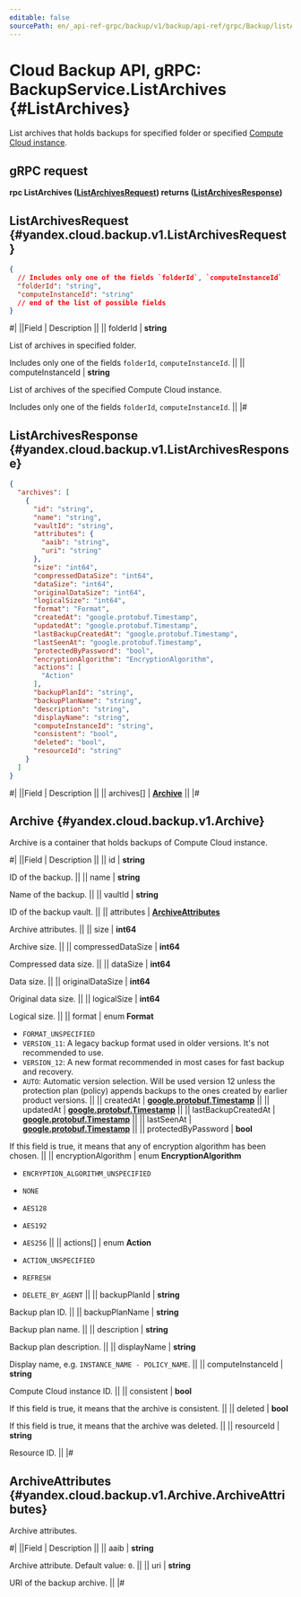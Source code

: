 ```yaml
---
editable: false
sourcePath: en/_api-ref-grpc/backup/v1/backup/api-ref/grpc/Backup/listArchives.md
---
```


# Cloud Backup API, gRPC: BackupService.ListArchives {#ListArchives}

List archives that holds backups for specified folder or
specified [Compute Cloud instance](/docs/backup/concepts/vm-connection#os).

## gRPC request

**rpc ListArchives ([ListArchivesRequest](#yandex.cloud.backup.v1.ListArchivesRequest)) returns ([ListArchivesResponse](#yandex.cloud.backup.v1.ListArchivesResponse))**

## ListArchivesRequest {#yandex.cloud.backup.v1.ListArchivesRequest}

```json
{
  // Includes only one of the fields `folderId`, `computeInstanceId`
  "folderId": "string",
  "computeInstanceId": "string"
  // end of the list of possible fields
}
```

#|
||Field | Description ||
|| folderId | **string**

List of archives in specified folder.

Includes only one of the fields `folderId`, `computeInstanceId`. ||
|| computeInstanceId | **string**

List of archives of the specified Compute Cloud instance.

Includes only one of the fields `folderId`, `computeInstanceId`. ||
|#

## ListArchivesResponse {#yandex.cloud.backup.v1.ListArchivesResponse}

```json
{
  "archives": [
    {
      "id": "string",
      "name": "string",
      "vaultId": "string",
      "attributes": {
        "aaib": "string",
        "uri": "string"
      },
      "size": "int64",
      "compressedDataSize": "int64",
      "dataSize": "int64",
      "originalDataSize": "int64",
      "logicalSize": "int64",
      "format": "Format",
      "createdAt": "google.protobuf.Timestamp",
      "updatedAt": "google.protobuf.Timestamp",
      "lastBackupCreatedAt": "google.protobuf.Timestamp",
      "lastSeenAt": "google.protobuf.Timestamp",
      "protectedByPassword": "bool",
      "encryptionAlgorithm": "EncryptionAlgorithm",
      "actions": [
        "Action"
      ],
      "backupPlanId": "string",
      "backupPlanName": "string",
      "description": "string",
      "displayName": "string",
      "computeInstanceId": "string",
      "consistent": "bool",
      "deleted": "bool",
      "resourceId": "string"
    }
  ]
}
```

#|
||Field | Description ||
|| archives[] | **[Archive](#yandex.cloud.backup.v1.Archive)** ||
|#

## Archive {#yandex.cloud.backup.v1.Archive}

Archive is a container that holds backups of Compute Cloud instance.

#|
||Field | Description ||
|| id | **string**

ID of the backup. ||
|| name | **string**

Name of the backup. ||
|| vaultId | **string**

ID of the backup vault. ||
|| attributes | **[ArchiveAttributes](#yandex.cloud.backup.v1.Archive.ArchiveAttributes)**

Archive attributes. ||
|| size | **int64**

Archive size. ||
|| compressedDataSize | **int64**

Compressed data size. ||
|| dataSize | **int64**

Data size. ||
|| originalDataSize | **int64**

Original data size. ||
|| logicalSize | **int64**

Logical size. ||
|| format | enum **Format**

- `FORMAT_UNSPECIFIED`
- `VERSION_11`: A legacy backup format used in older versions. It's not recommended to use.
- `VERSION_12`: A new format recommended in most cases for fast backup and recovery.
- `AUTO`: Automatic version selection. Will be used version 12 unless the protection
plan (policy) appends backups to the ones created by earlier product
versions. ||
|| createdAt | **[google.protobuf.Timestamp](https://developers.google.com/protocol-buffers/docs/reference/google.protobuf#timestamp)** ||
|| updatedAt | **[google.protobuf.Timestamp](https://developers.google.com/protocol-buffers/docs/reference/google.protobuf#timestamp)** ||
|| lastBackupCreatedAt | **[google.protobuf.Timestamp](https://developers.google.com/protocol-buffers/docs/reference/google.protobuf#timestamp)** ||
|| lastSeenAt | **[google.protobuf.Timestamp](https://developers.google.com/protocol-buffers/docs/reference/google.protobuf#timestamp)** ||
|| protectedByPassword | **bool**

If this field is true, it means that any of encryption algorithm
has been chosen. ||
|| encryptionAlgorithm | enum **EncryptionAlgorithm**

- `ENCRYPTION_ALGORITHM_UNSPECIFIED`
- `NONE`
- `AES128`
- `AES192`
- `AES256` ||
|| actions[] | enum **Action**

- `ACTION_UNSPECIFIED`
- `REFRESH`
- `DELETE_BY_AGENT` ||
|| backupPlanId | **string**

Backup plan ID. ||
|| backupPlanName | **string**

Backup plan name. ||
|| description | **string**

Backup plan description. ||
|| displayName | **string**

Display name, e.g. `INSTANCE_NAME - POLICY_NAME`. ||
|| computeInstanceId | **string**

Compute Cloud instance ID. ||
|| consistent | **bool**

If this field is true, it means that the archive is consistent. ||
|| deleted | **bool**

If this field is true, it means that the archive was deleted. ||
|| resourceId | **string**

Resource ID. ||
|#

## ArchiveAttributes {#yandex.cloud.backup.v1.Archive.ArchiveAttributes}

Archive attributes.

#|
||Field | Description ||
|| aaib | **string**

Archive attribute. Default value: `0`. ||
|| uri | **string**

URI of the backup archive. ||
|#